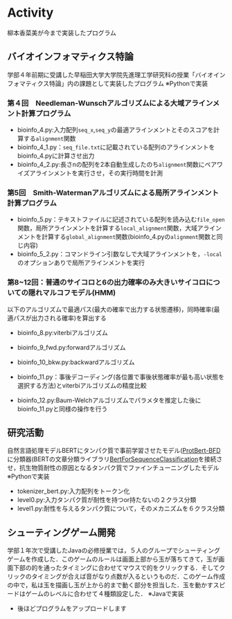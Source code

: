 # Activity
柳本香菜美が今まで実装したプログラム
## バイオインフォマティクス特論
学部４年前期に受講した早稲田大学大学院先進理工学研究科の授業「バイオインフォマティクス特論」内の課題として実装したプログラム
※Pythonで実装
### 第４回　Needleman-Wunschアルゴリズムによる大域アラインメント計算プログラム
- bioinfo_4.py:入力配列`seq_x`,`seq_y`の最適アラインメントとそのスコアを計算する`alignment`関数
- bioinfo_4_1.py：`seq_file.txt`に記載されている配列のアラインメントをbioinfo_4.pyに計算させ出力
- bioinfo_4_2.py:長さnの配列を2本自動生成したのち`alignment`関数にペアワイズアラインメントを実行させ，その実行時間を計測
### 第5回　Smith-Watermanアルゴリズムによる局所アラインメント計算プログラム
- bioinfo_5.py：テキストファイルに記述されている配列を読み込む`file_open`関数，局所アラインメントを計算する`local_alignment`関数，大域アラインメントを計算する`global_alignment`関数(bioinfo_4.pyの`alignment`関数と同じ内容)
- bioinfo_5_2.py：コマンドライン引数なしで大域アラインメントを，`-local`のオプションありで局所アラインメントを実行
### 第8~12回：普通のサイコロと6の出力確率のみ大きいサイコロについての隠れマルコフモデル(HMM)
以下のアルゴリズムで最適パス(最大の確率で出力する状態遷移)，同時確率(最適パスが出力される確率)を算出する
- bioinfo_8.py:viterbiアルゴリズム
- bioinfo_9_fwd.py:forwardアルゴリズム
- bioinfo_10_bkw.py:backwardアルゴリズム

- bioinfo_11.py：事後デコーディング(各位置で事後状態確率が最も高い状態を選択する方法)とviterbiアルゴリズムの精度比較
- bioinfo_12.py:Baum-Welchアルゴリズムでパラメタを推定した後にbioinfo_11.pyと同様の操作を行う
 
## 研究活動
自然言語処理モデルBERTにタンパク質で事前学習させたモデル([ProtBert-BFD](https://huggingface.co/Rostlab/prot_bert_bfd)に分類器(BERTの文章分類ライブラリ[BertForSequenceClassification](https://huggingface.co/docs/transformers/model_doc/bert#transformers.BertForSequenceClassification)を接続させ，抗生物質耐性の原因となるタンパク質でファインチューニングしたモデル
※Pythonで実装
- tokenizer_bert.py:入力配列をトークン化
- level0.py:入力タンパク質が耐性を持つor持たないの２クラス分類
- level1.py:耐性を与えるタンパク質について，そのメカニズムを６クラス分類

## シューティングゲーム開発
学部１年次で受講したJavaの必修授業では，５人のグループでシューティングゲームを作成した．このゲームのルールは画面上部から玉が落ちてきて，玉が画面下部の的を通ったタイミングに合わせてマウスで的をクリックする．そしてクリックのタイミングが合えば音がなり点数が入るというものだ．このゲーム作成の中で，私は玉を描画し玉が上から的まで動く部分を担当した．玉を動かすスピードはゲームのレベルに合わせて４種類設定した．
※Javaで実装
- 後ほどプログラムをアップロードします
